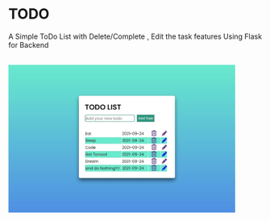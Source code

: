 # TODO
A Simple ToDo List with Delete/Complete , Edit the task features Using Flask for Backend
<br><br>

<img src='img/tdss.JPG' width='450'>
